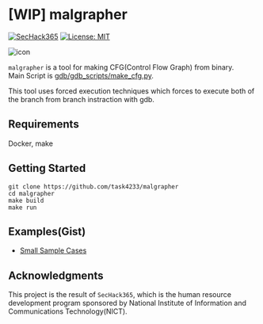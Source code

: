 # [WIP] malgrapher

[![SecHack365](https://img.shields.io/badge/SecHack365-2020-ffd700.svg)](https://sechack365.nict.go.jp/)
[![License: MIT](https://img.shields.io/badge/License-MIT-yellow.svg)](https://opensource.org/licenses/MIT)

![icon](https://user-images.githubusercontent.com/29667656/105613600-d9185f80-5e06-11eb-9dd6-8e2cf7b1b00e.png)

`malgrapher` is a tool for making CFG(Control Flow Graph) from binary.  
Main Script is [gdb/gdb_scripts/make_cfg.py](./gdb/gdb_scripts/make_cfg.py).

This tool uses forced execution techniques which forces to execute both of the branch from branch instraction with gdb.

## Requirements
Docker, make

## Getting Started
```
git clone https://github.com/task4233/malgrapher
cd malgrapher
make build
make run
```

## Examples(Gist)
 - [Small Sample Cases](https://gist.github.com/task4233/83275adda24dc444b2f9c6949f32a056)

## Acknowledgments
This project is the result of `SecHack365`, which is the human resource development program sponsored by National Institute of Information and Communications Technology(NICT).
